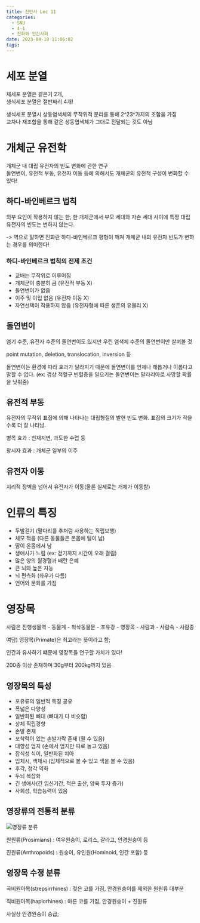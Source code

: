 ```yaml
---
title: 진인사 Lec 11
categories:
  - SNU
  - 4-1
  - 진화와 인간사회
date: 2023-04-10 11:06:02
tags:
---
```


# 세포 분열

체세포 분열은 같은거 2개,  
생식세포 분열은 절반짜리 4개!

생식세포 분열시 상동염색체의 무작위적 분리를 통해 2^23^가지의 조합을 가짐  
교차나 재조합을 통해 같은 상동엽색체가 그대로 전달되는 것도 아님

# 개체군 유전학

개체군 내 대립 유전자의 빈도 변화에 관한 연구  
돌연변이, 유전적 부동, 유전자 이동 등에 의해서도 개체군의 유전적 구성이 변화할 수 있다!

## 하디-바인베르크 법칙

외부 요인이 작용하지 않는 한, 한 개체군에서 부모 세대와 자손 세대 사이에 특정 대립 유전자의 빈도는 변하지 않는다.

-> 역으로 말하면 진화란 하디-바인베르크 평형이 깨져 개체군 내의 유전자 빈도가 변하는 경우를 의미한다!

### 하디-바인베르크 법칙의 전제 조건

- 교배는 무작위로 이루어짐
- 개체군이 충분히 큼 (유전적 부동 X)
- 돌연변이가 없음
- 이주 및 이입 없음 (유전자 이동 X)
- 자연선택이 작용하지 않음 (유전자형에 따른 생존의 유불리 X)

## 돌연변이

염기 수준, 유전자 수준의 돌연변이도 있지만 우린 염색체 수준의 돌연변이만 살펴볼 것

point mutation, deletion, translocation, inversion 등

돌연변이는 환경에 따라 효과가 달라지기 때문에 돌연변이를 언제나 해롭거나 이롭다고 말할 수 없다. (ex: 겸상 적혈구 빈혈증을 일으키는 돌연변이는 말라리아로 사망할 확률을 낮춰줌)

## 유전적 부동

유전자의 무작위 표집에 의해 나타나는 대립형질의 발현 빈도 변화. 표집의 크기가 작을 수록 더 잘 나타남.

병목 효과
: 천재지변, 과도한 수렵 등

창시자 효과
: 개체군 일부의 이주

## 유전자 이동

지리적 장벽을 넘어서 유전자가 이동(물론 실제로는 개체가 이동함)

# 인류의 특징

- 두발걷기 (팔다리를 추처럼 사용하는 직립보행)
- 체모 적음 (다른 동물들은 온몸에 털이 남)
- 땀이 온몸에서 남
- 생애사가 느림 (ex: 걷기까지 시간이 오래 걸림)
- 많은 양의 월경혈과 배란 은폐
- 큰 뇌와 높은 지능
- 뇌 편측화 (좌우가 다름)
- 언어와 문화를 가짐

# 영장목

사람은 진행생물역 - 동물계 - 척삭동물문 - 포유강 - 영장목 - 사람과 - 사람속 - 사람종

여담) 영장목(Primate)은 최고라는 뜻이라고 함;

인간과 유사하기 떄문에 영장목을 연구할 가치가 있다!

200종 이상 존재하며 30g부터 200kg까지 있음

## 영장목의 특성

- 포유류의 일반적 특징 공유
- 폭넓은 다양성
- 일반화된 뼈대 (뼈대가 다 비슷함)
- 상체 직립경향
- 손발 존재
- 포착력이 있는 손발가락 존재 (쥘 수 있음)
- 대향성 엄지 (손에서 엄지만 따로 놀고 있음)
- 잡식성 식이, 일반화된 치아
- 입체시, 색체시 (입체적으로 볼 수 있고 색을 볼 수 있음)
- 후각, 청각 약화
- 두뇌 복잡화
- 긴 생애사(긴 임신기간, 적은 출산, 양육 투자 증가)
- 사회성, 학습능력이 있음

## 영장류의 전통적 분류

![영장류 분류](primate.png)

원원류(Prosimians)
: 여우원숭이, 로리스, 갈라고, 안경원숭이 등

진원류(Anthropoids)
: 원숭이, 유인원(Hominoid, 인간 포함) 등

## 영장목 수정 분류

곡비원아목(strepsirrhines)
: 젖은 코를 가짐, 안경원숭이를 제외한 원원류 대부분

직비원아목(haplorhines)
: 마른 코를 가짐, 안경원숭이 + 진원류

사실상 안경원숭이 승급;
